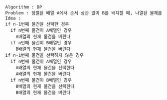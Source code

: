 <pre>
Algorithm : DP
Problem : 정렬된 배열 A에서 순서 상관 없이 B를 배치할 때, 나열된 물체를 연속으로 선택할 수 없을 때 고를 수 있는 물체들의 합의 최댓 값을 구하시오
Idea : 
if n-1번째 물건을 선택한 경우
  if n번째 물건이 A배열인 경우
    A배열의 현재 물건을 버린다
  if n번째 물건이 B배열인 경우
    B배열의 현재 물건을 버린다
if n-1번째 물건을 선택하지 않은 경우
  if n번째 물건이 A배열인 경우
    A배열의 현재 물건을 선택한다
    A배열의 현재 물건을 버린다
  if n번째 물건이 B배열인 경우
    B배열의 현재 물건을 선택한다
    B배열의 현재 물건을 버린다
</pre>




    




